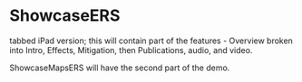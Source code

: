 ShowcaseERS
===========

tabbed iPad version; this will contain part of the features - Overview broken into Intro, Effects, Mitigation, then Publications, audio, and video.

ShowcaseMapsERS will have the second part of the demo.
